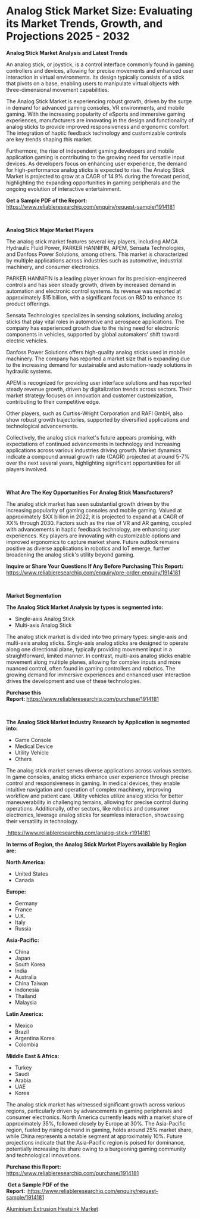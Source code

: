<p><h1>Analog Stick Market Size: Evaluating its Market Trends, Growth, and Projections 2025 - 2032</h1></p><p><strong>Analog Stick Market Analysis and Latest Trends</strong></p>
<p><p>An analog stick, or joystick, is a control interface commonly found in gaming controllers and devices, allowing for precise movements and enhanced user interaction in virtual environments. Its design typically consists of a stick that pivots on a base, enabling users to manipulate virtual objects with three-dimensional movement capabilities.</p><p>The Analog Stick Market is experiencing robust growth, driven by the surge in demand for advanced gaming consoles, VR environments, and mobile gaming. With the increasing popularity of eSports and immersive gaming experiences, manufacturers are innovating in the design and functionality of analog sticks to provide improved responsiveness and ergonomic comfort. The integration of haptic feedback technology and customizable controls are key trends shaping this market.</p><p>Furthermore, the rise of independent gaming developers and mobile application gaming is contributing to the growing need for versatile input devices. As developers focus on enhancing user experience, the demand for high-performance analog sticks is expected to rise. The Analog Stick Market is projected to grow at a CAGR of 14.9% during the forecast period, highlighting the expanding opportunities in gaming peripherals and the ongoing evolution of interactive entertainment.</p></p>
<p><strong>Get a Sample PDF of the Report:&nbsp;</strong> <a href="https://www.reliableresearchiq.com/enquiry/request-sample/1914181?utm_campaign=3461&utm_medium=2&utm_source=Github&utm_content=ia&utm_term=10042025&utm_id=analog-stick">https://www.reliableresearchiq.com/enquiry/request-sample/1914181</a></p>
<p>&nbsp;</p>
<p><strong>Analog Stick Major Market Players</strong></p>
<p><p>The analog stick market features several key players, including AMCA Hydraulic Fluid Power, PARKER HANNIFIN, APEM, Sensata Technologies, and Danfoss Power Solutions, among others. This market is characterized by multiple applications across industries such as automotive, industrial machinery, and consumer electronics.</p><p>PARKER HANNIFIN is a leading player known for its precision-engineered controls and has seen steady growth, driven by increased demand in automation and electronic control systems. Its revenue was reported at approximately $15 billion, with a significant focus on R&D to enhance its product offerings.</p><p>Sensata Technologies specializes in sensing solutions, including analog sticks that play vital roles in automotive and aerospace applications. The company has experienced growth due to the rising need for electronic components in vehicles, supported by global automakers' shift toward electric vehicles.</p><p>Danfoss Power Solutions offers high-quality analog sticks used in mobile machinery. The company has reported a market size that is expanding due to the increasing demand for sustainable and automation-ready solutions in hydraulic systems.</p><p>APEM is recognized for providing user interface solutions and has reported steady revenue growth, driven by digitalization trends across sectors. Their market strategy focuses on innovation and customer customization, contributing to their competitive edge.</p><p>Other players, such as Curtiss-Wright Corporation and RAFI GmbH, also show robust growth trajectories, supported by diversified applications and technological advancements.</p><p>Collectively, the analog stick market's future appears promising, with expectations of continued advancements in technology and increasing applications across various industries driving growth. Market dynamics indicate a compound annual growth rate (CAGR) projected at around 5-7% over the next several years, highlighting significant opportunities for all players involved.</p></p>
<p>&nbsp;</p>
<p><strong>What Are The Key Opportunities For Analog Stick Manufacturers?</strong></p>
<p><p>The analog stick market has seen substantial growth driven by the increasing popularity of gaming consoles and mobile gaming. Valued at approximately $XX billion in 2022, it is projected to expand at a CAGR of XX% through 2030. Factors such as the rise of VR and AR gaming, coupled with advancements in haptic feedback technology, are enhancing user experiences. Key players are innovating with customizable options and improved ergonomics to capture market share. Future outlook remains positive as diverse applications in robotics and IoT emerge, further broadening the analog stick's utility beyond gaming.</p></p>
<p><strong>Inquire or Share Your Questions If Any Before Purchasing This Report:</strong> <a href="https://www.reliableresearchiq.com/enquiry/pre-order-enquiry/1914181?utm_campaign=3461&utm_medium=2&utm_source=Github&utm_content=ia&utm_term=10042025&utm_id=analog-stick">https://www.reliableresearchiq.com/enquiry/pre-order-enquiry/1914181</a></p>
<p>&nbsp;</p>
<p><strong>Market Segmentation</strong></p>
<p><strong>The Analog Stick Market Analysis by types is segmented into:</strong></p>
<p><ul><li>Single-axis Analog Stick</li><li>Multi-axis Analog Stick</li></ul></p>
<p><p>The analog stick market is divided into two primary types: single-axis and multi-axis analog sticks. Single-axis analog sticks are designed to operate along one directional plane, typically providing movement input in a straightforward, limited manner. In contrast, multi-axis analog sticks enable movement along multiple planes, allowing for complex inputs and more nuanced control, often found in gaming controllers and robotics. The growing demand for immersive experiences and enhanced user interaction drives the development and use of these technologies.</p></p>
<p><strong>Purchase this Report:&nbsp;</strong><a href="https://www.reliableresearchiq.com/purchase/1914181?utm_campaign=3461&utm_medium=2&utm_source=Github&utm_content=ia&utm_term=10042025&utm_id=analog-stick">https://www.reliableresearchiq.com/purchase/1914181</a></p>
<p>&nbsp;</p>
<p><strong>The Analog Stick Market Industry Research by Application is segmented into:</strong></p>
<p><ul><li>Game Console</li><li>Medical Device</li><li>Utility Vehicle</li><li>Others</li></ul></p>
<p><p>The analog stick market serves diverse applications across various sectors. In game consoles, analog sticks enhance user experience through precise control and responsiveness in gaming. In medical devices, they enable intuitive navigation and operation of complex machinery, improving workflow and patient care. Utility vehicles utilize analog sticks for better maneuverability in challenging terrains, allowing for precise control during operations. Additionally, other sectors, like robotics and consumer electronics, leverage analog sticks for seamless interaction, showcasing their versatility in technology.</p></p>
<p><a href="https://www.reliableresearchiq.com/analog-stick-r1914181?utm_campaign=3461&utm_medium=2&utm_source=Github&utm_content=ia&utm_term=10042025&utm_id=analog-stick">&nbsp;https://www.reliableresearchiq.com/analog-stick-r1914181</a></p>
<p><strong>In terms of Region, the Analog Stick Market Players available by Region are:</strong></p>
<p>
    <p> <strong> North America: </strong>
        <ul>
            <li>United States</li>
            <li>Canada</li>
        </ul>
        </p> 
    <p> <strong> Europe: </strong>
        <ul>
            <li>Germany</li>
            <li>France</li>
            <li>U.K.</li>
            <li>Italy</li>
            <li>Russia</li>
        </ul>
        </p> 
    <p> <strong> Asia-Pacific: </strong>
        <ul>
            <li>China</li>
            <li>Japan</li>
            <li>South Korea</li>
            <li>India</li>
            <li>Australia</li>
            <li>China Taiwan</li>
            <li>Indonesia</li>
            <li>Thailand</li>
            <li>Malaysia</li>
        </ul>
        </p> 
    <p> <strong> Latin America: </strong>
        <ul>
            <li>Mexico</li>
            <li>Brazil</li>
            <li>Argentina Korea</li>
            <li>Colombia</li>
        </ul>
        </p> 
    <p> <strong> Middle East & Africa: </strong>
        <ul>
            <li>Turkey</li>
            <li>Saudi</li>
            <li>Arabia</li>
            <li>UAE</li>
            <li>Korea</li>
        </ul>
    </p>
    </p>
<p><p>The analog stick market has witnessed significant growth across various regions, particularly driven by advancements in gaming peripherals and consumer electronics. North America currently leads with a market share of approximately 35%, followed closely by Europe at 30%. The Asia-Pacific region, fueled by rising demand in gaming, holds around 25% market share, while China represents a notable segment at approximately 10%. Future projections indicate that the Asia-Pacific region is poised for dominance, potentially increasing its share owing to a burgeoning gaming community and technological innovations.</p></p>
<p><strong>Purchase this Report: </strong><a href="https://www.reliableresearchiq.com/purchase/1914181?utm_campaign=3461&utm_medium=2&utm_source=Github&utm_content=ia&utm_term=10042025&utm_id=analog-stick">https://www.reliableresearchiq.com/purchase/1914181</a></p>
<p>&nbsp;<strong>Get a Sample PDF of the Report:&nbsp;&nbsp;</strong><a href="https://www.reliableresearchiq.com/enquiry/request-sample/1914181?utm_campaign=3461&utm_medium=2&utm_source=Github&utm_content=ia&utm_term=10042025&utm_id=analog-stick">https://www.reliableresearchiq.com/enquiry/request-sample/1914181</a></p>
<p><strong></strong></p>
<p><p><a href="https://github.com/kirstejuvet/Market-Research-Report-List-1/blob/main/aluminium-extrusion-heatsink-market.md?utm_campaign=3461&utm_medium=2&utm_source=Github&utm_content=ia&utm_term=10042025&utm_id=analog-stick">Aluminium Extrusion Heatsink Market</a></p></p>
